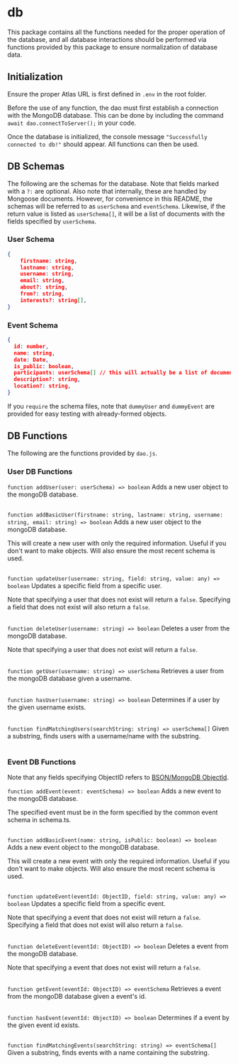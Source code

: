 # db

This package contains all the functions needed for the proper operation of the database, and all database interactions should be performed via functions provided by this package to ensure normalization of database data.

## Initialization

Ensure the proper Atlas URL is first defined in `.env` in the root folder.

Before the use of any function, the dao must first establish a connection with the MongoDB database. This can be done by including the command `await dao.connectToServer();` in your code.

Once the database is initialized, the console message `"Successfully connected to db!"` should appear. All functions can then be used.

## DB Schemas

The following are the schemas for the database. Note that fields marked with a `?:` are optional. Also note that internally, these are handled by Mongoose documents. However, for convenience in this README, the schemas will be referred to as `userSchema` and `eventSchema`. Likewise, if the return value is listed as `userSchema[]`, it will be a list of documents with the fields specified by `userSchema`.

### User Schema

```json
{
    firstname: string,
    lastname: string,
    username: string,
    email: string,
    about?: string,
    from?: string,
    interests?: string[],
}
```

### Event Schema

```json
{
  id: number,
  name: string,
  date: Date,
  is_public: boolean,
  participants: userSchema[] // this will actually be a list of documents, once I figure out the typing lol
  description?: string,
  location?: string,
}

```

If you `require` the schema files, note that `dummyUser` and `dummyEvent` are provided for easy testing with already-formed objects.

## DB Functions

The following are the functions provided by `dao.js`.

### User DB Functions

`function addUser(user: userSchema) => boolean`
Adds a new user object to the mongoDB database.
<br />
<br />

`function addBasicUser(firstname: string, lastname: string, username: string, email: string) => boolean`
Adds a new user object to the mongoDB database.

This will create a new user with only the required information. Useful if you don't want to make objects. Will also ensure the most recent schema is used.
<br />
<br />

`function updateUser(username: string, field: string, value: any) => boolean`
Updates a specific field from a specific user.

Note that specifying a user that does not exist will return a `false`. Specifying a field that does not exist will also return a `false`.
<br />
<br />

`function deleteUser(username: string) => boolean`
Deletes a user from the mongoDB database.

Note that specifying a user that does not exist will return a `false`.
<br />
<br />

`function getUser(username: string) => userSchema`
Retrieves a user from the mongoDB database given a username.
<br />
<br />

`function hasUser(username: string) => boolean`
Determines if a user by the given username exists.
<br />
<br />

`function findMatchingUsers(searchString: string) => userSchema[]`
Given a substring, finds users with a username/name with the substring.
<br />
<br />

### Event DB Functions

Note that any fields specifying ObjectID refers to [BSON/MongoDB ObjectId](https://docs.mongodb.com/manual/reference/method/ObjectId/).

`function addEvent(event: eventSchema) => boolean`
Adds a new event to the mongoDB database.

The specified event must be in the form specified by the common event schema in schema.ts.
<br />
<br />

`function addBasicEvent(name: string, isPublic: boolean) => boolean`
Adds a new event object to the mongoDB database.

This will create a new event with only the required information. Useful if you don't want to make objects. Will also ensure the most recent schema is used.
<br />
<br />

`function updateEvent(eventId: ObjectID, field: string, value: any) => boolean`
Updates a specific field from a specific event.

Note that specifying a event that does not exist will return a `false`. Specifying a field that does not exist will also return a `false`.
<br />
<br />

`function deleteEvent(eventId: ObjectID) => boolean`
Deletes a event from the mongoDB database.

Note that specifying a event that does not exist will return a `false`.
<br />
<br />

`function getEvent(eventId: ObjectID) => eventSchema`
Retrieves a event from the mongoDB database given a event's id.
<br />
<br />

`function hasEvent(eventId: ObjectID) => boolean`
Determines if a event by the given event id exists.
<br />
<br />

`function findMatchingEvents(searchString: string) => eventSchema[]`
Given a substring, finds events with a name containing the substring.
